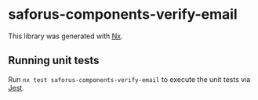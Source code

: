 # saforus-components-verify-email

This library was generated with [Nx](https://nx.dev).

## Running unit tests

Run `nx test saforus-components-verify-email` to execute the unit tests via [Jest](https://jestjs.io).
